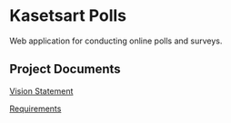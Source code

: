 # Kasetsart Polls
Web application for conducting online polls and surveys.

## Project Documents

[Vision Statement](../../wiki/Vision%20Statement)

[Requirements](../../wiki/Requirements)
